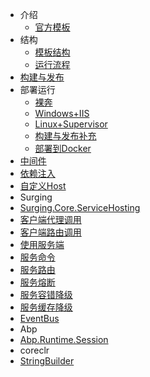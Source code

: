 - 介绍
	- [官方模板](/官方模板.md)
- 结构
    - [模板结构](/模板结构.md)
    - [运行流程](/运行流程.md)
- [构建与发布](/构建与发布.md)
- 部署运行
    - [裸奔](裸奔.md)
    - [Windows+IIS](/Windows+IIS.md)
    - [Linux+Supervisor](/Linux+Supervisor.md)
    - [构建与发布补充](/构建与发布补充.md)
    - [部署到Docker](/部署到docker.md)
- [中间件](/中间件.md)
- [依赖注入](/依赖关系注入.md)
- [自定义Host](/自定义Host.md)
- Surging
 - [Surging.Core.ServiceHosting](surging/ServiceHosting.md)
 - [客户端代理调用](surging/客户端代理调用.md)
 - [客户端路由调用](surging/客户端路由调用.md)
 - [使用服务端](surging/使用服务端.md)
 - [服务命令](surging/服务命令.md)
 - [服务路由](surging/服务路由.md)
 - [服务熔断](surging/服务熔断.md)
 - [服务容错降级](surging/服务容错降级.md)
 - [服务缓存降级](surging/服务缓存降级.md)
 - [EventBus](surging/EventBus.md)
- Abp
 - [Abp.Runtime.Session](abp/Abp.Runtime.Session.md)
- coreclr
 - [StringBuilder](coreclr/StringBuilder.md)